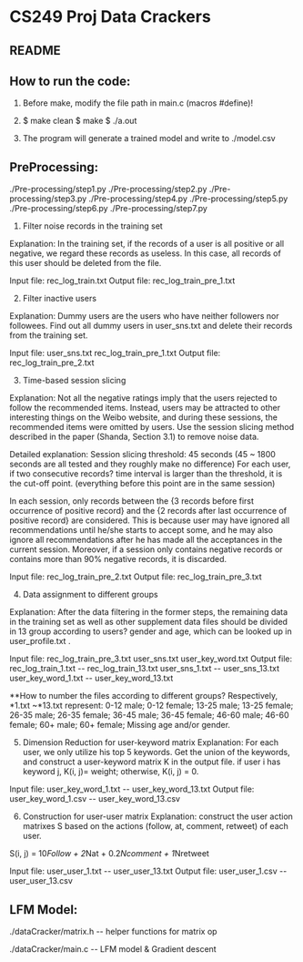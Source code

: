 # CS249 Proj Data Crackers

## README

## How to run the code:

1. Before make, modify the file path in main.c (macros #define)!

2. 	$ make clean
	$ make
	$ ./a.out

3. The program will generate a trained model and write to ./model.csv





## PreProcessing:

./Pre-processing/step1.py
./Pre-processing/step2.py
./Pre-processing/step3.py
./Pre-processing/step4.py
./Pre-processing/step5.py
./Pre-processing/step6.py
./Pre-processing/step7.py

1.	Filter noise records in the training set

Explanation: In the training set, if the records of a user is all positive or all negative, we regard these records as useless. In this case, all records of this user should be deleted from the file.

Input file: 	rec_log_train.txt
Output file: 	rec_log_train_pre_1.txt


2.	Filter inactive users

Explanation: Dummy users are the users who have neither followers nor followees. Find out all dummy users in user_sns.txt and delete their records from the training set.

Input file:		user_sns.txt	rec_log_train_pre_1.txt
Output file:	rec_log_train_pre_2.txt

      
3.	Time-based session slicing

Explanation: Not all the negative ratings imply that the users rejected to follow the recommended items. Instead, users may be attracted to other interesting things on the Weibo website, and during these sessions, the recommended items were omitted by users. Use the session slicing method described in the paper (Shanda, Section 3.1) to remove noise data. 

Detailed explanation:
Session slicing threshold: 45 seconds (45 ~ 1800 seconds are all tested and they roughly make no difference)
For each user, if two consecutive records? time interval is larger than the threshold, it is the cut-off point. (everything before this point are in the same session)

In each session, only records between the {3 records before first occurrence of positive record} and the {2 records after last occurrence of positive record} are considered. This is because user may have ignored all recommendations until he/she starts to accept some, and he may also ignore all recommendations after he has made all the acceptances in the current session.
Moreover, if a session only contains negative records or contains more than 90% negative records, it is discarded.

Input file:		rec_log_train_pre_2.txt
Output file: 	rec_log_train_pre_3.txt


4.	Data assignment to different groups

Explanation: After the data filtering in the former steps, the remaining data in the training set as well as other supplement data files should be divided in 13 group according to users? gender and age, which can be looked up in user_profile.txt .

Input file:		rec_log_train_pre_3.txt		user_sns.txt	user_key_word.txt
Output file:	rec_log_train_1.txt	--		rec_log_train_13.txt
				user_sns_1.txt		--		user_sns_13.txt
				user_key_word_1.txt	--		user_key_word_13.txt

**How to number the files according to different groups?
Respectively, *1.txt ~*13.txt represent: 0-12 male; 0-12 female; 13-25 male; 13-25 female; 26-35 male; 26-35 female; 36-45 male; 36-45 female; 46-60 male; 46-60 female; 60+ male; 60+ female; Missing age and/or gender.
		
		

5.	Dimension Reduction for user-keyword matrix
Explanation: For each user, we only utilize his top 5 keywords. Get the union of the keywords, and construct a user-keyword matrix K in the output file. if user i has keyword j, K(i, j)= weight; otherwise, K(i, j) = 0.

Input file:		user_key_word_1.txt	--	user_key_word_13.txt
Output file:	user_key_word_1.csv	--	user_key_word_13.csv


6.	Construction for user-user matrix
Explanation: construct the user action matrixes S based on the actions (follow, at, comment, retweet) of each user.

S(i, j) = 10*Follow + 2*Nat + 0.2*Ncomment + 1*Nretweet

Input file:		user_user_1.txt	--	user_user_13.txt
Output file:	user_user_1.csv	--	user_user_13.csv




## LFM Model:

./dataCracker/matrix.h -- helper functions for matrix op

./dataCracker/main.c -- LFM model & Gradient descent


